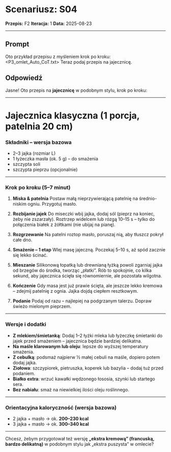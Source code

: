 ﻿# Scenariusz: S04
**Przepis:** F2
**Iteracja:** 1
**Data:** 2025-08-23

---

## Prompt
Oto przykład przepisu z myśleniem krok po kroku: <P3_omlet_Auto_CoT.txt> Teraz podaj przepis na jajecznicę.


## Odpowiedź
Jasne! Oto przepis na **jajecznicę** w podobnym stylu, krok po kroku:

---

# Jajecznica klasyczna (1 porcja, patelnia 20 cm)

### Składniki – wersja bazowa

* 2–3 jajka (rozmiar L)
* 1 łyżeczka masła (ok. 5 g) – do smażenia
* szczypta soli
* szczypta pieprzu (opcjonalnie)

---

### Krok po kroku (5–7 minut)

1. **Miska & patelnia**
   Postaw małą nieprzywierającą patelnię na średnio-niskim ogniu. Przygotuj masło.

2. **Rozbijanie jajek**
   Do miseczki wbij jajka, dodaj sól (pieprz na koniec, żeby nie zszarzały). Roztrzep widelcem lub rózgą 10–15 s – tylko do połączenia białek z żółtkami (nie ubijaj na pianę).

3. **Rozgrzewanie**
   Na patelni roztop masło, poruszaj nią, aby tłuszcz pokrył całe dno.

4. **Smażenie – 1 etap**
   Wlej masę jajeczną. Poczekaj 5–10 s, aż spód zacznie się lekko ścinać.

5. **Mieszanie**
   Silikonową łopatką lub drewnianą łyżką powoli zgarniaj jajka od brzegów do środka, tworząc „płatki”. Rób to spokojnie, co kilka sekund, aby jajecznica ścięła się równomiernie, ale pozostała wilgotna.

6. **Kończenie**
   Gdy masa jest już prawie ścięta, ale jeszcze lekko kremowa – zdejmij patelnię z ognia. Jajka dojdą ciepłem resztkowym.

7. **Podanie**
   Podaj od razu – najlepiej na podgrzanym talerzu. Dopraw świeżo mielonym pieprzem.

---

### Wersje i dodatki

* **Z mlekiem/śmietanką**: Dodaj 1–2 łyżki mleka lub łyżeczkę śmietanki do jajek przed smażeniem – jajecznica będzie bardziej delikatna.
* **Na maśle klarowanym lub oleju**: lepsze do wyższej temperatury smażenia.
* **Z cebulką**: podsmaż najpierw ½ małej cebuli na maśle, dopiero potem dodaj jajka.
* **Ziołowa**: szczypiorek, pietruszka, koperek lub bazylia – dodaj tuż przed podaniem.
* **Białko extra**: wrzuć kawałki wędzonego łososia, szynki lub startego sera.
* **Bez nabiału**: smaż na niewielkiej ilości oleju roślinnego.

---

### Orientacyjna kaloryczność (wersja bazowa)

* 2 jajka + masło → ok. **200–230 kcal**
* 3 jajka + masło → ok. **300–340 kcal**

---

Chcesz, żebym przygotował też wersję **„ekstra kremową” (francuską, bardzo delikatną)** w podobnym stylu jak „ekstra puszysta” w omlecie?
